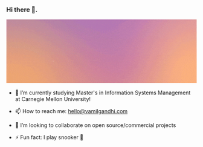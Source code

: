 ### Hi there 👋.

<img src="https://github.com/vamgan/vamgan/blob/master/Peach%20and%20Violet%20Multicolored%20Earth%20Day%20Web%20Banner.gif" width="1000">

- 🌱 I’m currently studying Master's in Information Systems Management at Carnegie Mellon University!

- 📫 How to reach me: hello@vamilgandhi.com

- 👯 I’m looking to collaborate on open source/commercial projects

- ⚡ Fun fact: I play snooker 🎱
<!--
**vamgan/vamgan** is a ✨ _special_ ✨ repository because its `README.md` (this file) appears on your GitHub profile.

Here are some ideas to get you started:

- 🔭 I’m currently working on ...

- 👯 I’m looking to collaborate on ...
- 🤔 I’m looking for help with ...
- 💬 Ask me about ...
- 📫 How to reach me: ...
- 😄 Pronouns: ...
- ⚡ Fun fact: ...
-->
